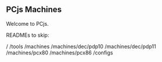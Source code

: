 PCjs Machines
-------------

Welcome to PCjs.

READMEs to skip:

/
/tools
/machines
/machines/dec/pdp10
/machines/dec/pdp11
/machines/pcx80
/machines/pcx86
/configs
